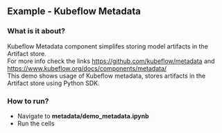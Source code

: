 ## Example - Kubeflow Metadata

### What is it about?

Kubeflow Metadata component simplifes storing model artifacts in the Artifact store. <br/>
For more info check the links https://github.com/kubeflow/metadata and https://www.kubeflow.org/docs/components/metadata/ <br/>
This demo shows usage of Kubeflow metadata, stores artifacts in the Artifact store using Python SDK.

### How to run?

- Navigate to **metadata/demo_metadata.ipynb**
- Run the cells